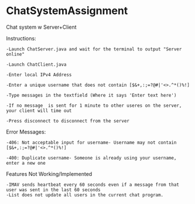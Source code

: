 # ChatSystemAssignment
Chat system w Server+Client

Instructions:

    -Launch ChatServer.java and wait for the terminal to output "Server online"
    
    -Launch ChatClient.java
    
    -Enter local IPv4 Address
    
    -Enter a unique username that does not contain [$&+,:;=?@#|'<>.^*()%!]
    
    -Type messages in the textfield (Where it says 'Enter text here')
    
    -If no message  is sent for 1 minute to other useres on the server, your client will time out
    
    -Press disconnect to disconnect from the server

Error Messages:

    -406: Not acceptable input for username- Username may not contain [$&+,:;=?@#|'<>.^*()%!]
    
    -400: Duplicate username- Someone is already using your username, enter a new one


Features Not Working/Implemented

    -IMAV sends heartbeat every 60 seconds even if a message from that user was sent in the last 60 seconds
    -List does not update all users in the current chat program.